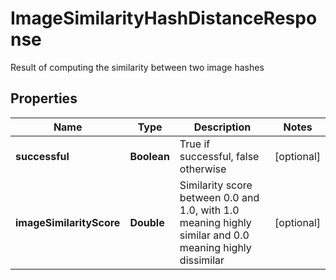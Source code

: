 

# ImageSimilarityHashDistanceResponse

Result of computing the similarity between two image hashes
## Properties

Name | Type | Description | Notes
------------ | ------------- | ------------- | -------------
**successful** | **Boolean** | True if successful, false otherwise |  [optional]
**imageSimilarityScore** | **Double** | Similarity score between 0.0 and 1.0, with 1.0 meaning highly similar and 0.0 meaning highly dissimilar |  [optional]



